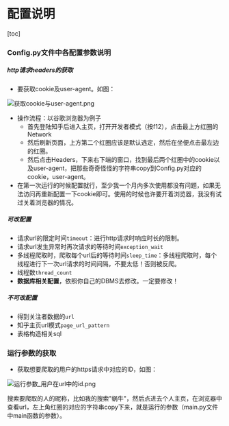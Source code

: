 # 配置说明

[toc]

### Config.py文件中各配置参数说明

##### http请求headers的获取

* 要获取cookie及user-agent。如图：

![获取cookie与user-agent.png](https://github.com/ustcyyw/zhihu_follower/blob/master/%E6%96%87%E6%A1%A3%E8%BE%85%E5%8A%A9%E5%9B%BE%E7%89%87/%E8%8E%B7%E5%8F%96cookie%E4%B8%8Euser-agent.png?raw=true)

* 操作流程：以谷歌浏览器为例子
    * 首先登陆知乎后进入主页，打开开发者模式（按f12），点击最上方红圈的Network
    * 然后刷新页面，上方第二个红圈应该是默认选定，然后在坐便点击最左边的红圈。
    * 然后点击Headers，下来右下端的窗口，找到最后两个红圈中的cookie以及user-agent，把那些奇奇怪怪的字符串copy到Config.py对应的cookie，user-agent。
* 在第一次运行的时候配置就行，至少我一个月内多次使用都没有问题，如果无法访问再重新配置一下cookie即可。使用的时候也许要开着浏览器，我没有试过关着浏览器的情况。

##### 可改配置

* 请求url的限定时间`timeout`：进行http请求时响应时长的限制。
* 请求url发生异常时再次请求的等待时间`exception_wait`
* 多线程爬取时，爬取每个url后的等待时间`sleep_time`：多线程爬取时，每个线程进行下一次url请求的时间间隔，不要太低！否则被反爬。
* 线程数`thread_count`
* **数据库相关配置**，依照你自己的DBMS去修改。一定要修改！

##### 不可改配置

* 得到关注者数据的`url`
* 知乎主页url模式`page_url_pattern`
* 表格构造相关sql

### 运行参数的获取

* 获取想要爬取的用户的https请求中对应的ID，如图：

![运行参数_用户在url中的id.png](https://github.com/ustcyyw/zhihu_follower/blob/master/%E6%96%87%E6%A1%A3%E8%BE%85%E5%8A%A9%E5%9B%BE%E7%89%87/%E8%BF%90%E8%A1%8C%E5%8F%82%E6%95%B0_%E7%94%A8%E6%88%B7%E5%9C%A8url%E4%B8%AD%E7%9A%84id.png?raw=true)

搜索要爬取的人的昵称，比如我的搜索"蜗牛"，然后点进去个人主页，在浏览器中查看url，左上角红圈的对应的字符串copy下来，就是运行的参数（main.py文件中main函数的参数）。